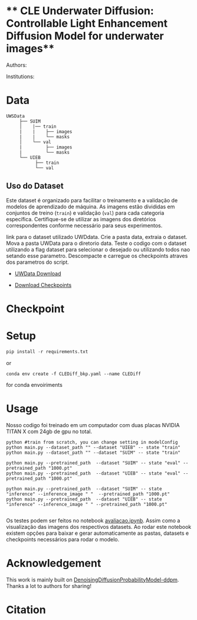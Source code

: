 # ** CLE Underwater Diffusion: Controllable Light Enhancement Diffusion Model for underwater images**
Authors: 

Institutions: 

# Data
<!-- 
 ```
 UWSData
├── RUIE
│    ├── UCCS
│    |    ├── train
│    |    └── val
│    ├── UIQS
│    |    ├── train
│    |    └── val
│    └── UTTS
│         ├── train
│         └── val
├── SUIM
│    |── train
|    |    ├── images
|    |    └── masks
│    └── val
|         ├── images
|         └── masks
└── UIEB
      ├── train
      └── val
``` -->
 ```
 UWSData
      ├── SUIM
      │    |── train
      |    |    ├── images
      |    |    └── masks
      │    └── val
      |         ├── images
      |         └── masks
      └── UIEB
            ├── train
            └── val
```

## Uso do Dataset

Este dataset é organizado para facilitar o treinamento e a validação de modelos de aprendizado de máquina. As imagens estão divididas em conjuntos de treino (`train`) e validação (`val`) para cada categoria específica. Certifique-se de utilizar as imagens dos diretórios correspondentes conforme necessário para seus experimentos.

link para o dataset utilizado UWDdata. Crie a pasta data, extraia o dataset. Mova a pasta UWData para o diretorio data. Teste o codigo com o dataset utilizando a flag dataset para selecionar o desejado ou utilizando todos nao setando esse parametro. Descompacte e carregue os checkpoints atraves dos parametros do script. 

* [UWData Download](https://drive.google.com/file/d/1SCwOosZam8bzoZdVSwW60l-bD7c65pv0/view?usp=sharing)

* [Download Checkpoints]()


# Checkpoint

# Setup
```python
pip install -r requirements.txt
```

or 

```conda
conda env create -f CLEDiff_bkp.yaml --name CLEDiff
```

for conda envoiriments

# Usage
<!--Our diffusion code structure is based on the original implementation of DDPM. Increasing the size of the U-Net may lead to better results. About training iteration. The training with 5000 iterations has converged quite well. We recommend training for 10,000 iterations to achieve better performance, and you can select the best-performing training iterations.We test code on one RTX 3090 GPU. The training time is about 1-2 days.*/ -->
 Nosso codigo foi treinado em um computador com duas placas NVIDIA TITAN X com 24gb de gpu no total.  

```
python #train from scratch, you can change setting in modelConfig 
python main.py --dataset_path "" --dataset "UIEB" -- state "train" 
python main.py --dataset_path "" --dataset "SUIM" -- state "train" 

python main.py --pretrained_path  --dataset "SUIM" -- state "eval" --pretrained_path "1000.pt"
python main.py --pretrained_path  --dataset "UIEB" -- state "eval" --pretrained_path "1000.pt"

python main.py --pretrained_path  --dataset "SUIM" -- state "inference" --inference_image " "  --pretrained_path "1000.pt"
python main.py --pretrained_path  --dataset "UIEB" -- state "inference" --inference_image " " --pretrained_path "1000.pt"


```

Os testes podem ser feitos no notebook [avaliacao.ipynb](avaliacao.ipynb). Assim como a visualização das imagens dos respectivos datasets. Ao rodar este notebook existem opções para baixar e gerar automaticamente as pastas, datasets e checkpoints necessários para rodar o modelo.
<!--
# Mask CLE Diffusion
Mask CLE Diffusion finetunes lol checkpoint. In our experiments, lol checkpoint is better than mit-adobe-5K checkpoint.

We show some inference cases in 'data/Mask_CLE_cases'. Welcome to use your cases to test the performance.
 /*We show some inference cases in 'data/Mask_CLE_cases'. Welcome to use your cases to test the performance.

```python
python mask_generation.py   #generate masks for training
python train_mask.py --pretrained_path ckpt/lol.pt  #finetune Mask CLE Diffusion
python test_mask.py --pretrained_path ckpt/Mask_CLE.pt --input_path data/Mask_CLE_cases/opera.png --mask_path data/Mask_CLE_cases/opera_mask.png --data_name opera
```
*/ -->


# Acknowledgement
This work is mainly built on [DenoisingDiffusionProbabilityModel-ddpm](https://github.com/zoubohao/DenoisingDiffusionProbabilityModel-ddpm-). Thanks a lot to authors for sharing!

# Citation

